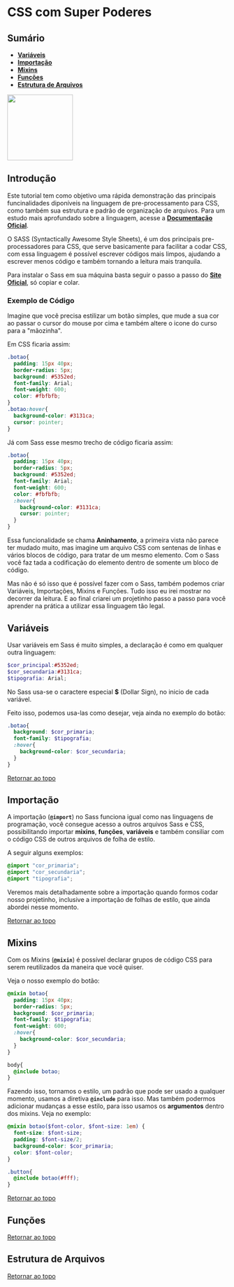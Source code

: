 # **CSS com Super Poderes**

<a name="topo"></a>

## **Sumário**
 - [**Variáveis**](#variaveis)
 - [**Importação**](importacao)
 - [**Mixins**](mixins)
 - [**Funções**](funcoes)
 - [**Estrutura de Arquivos**](estrutura)

<img aling-itens="center" height="150px" src="https://cdn.jsdelivr.net/gh/devicons/devicon/icons/sass/sass-original.svg" />

## **Introdução**
Este tutorial tem como objetivo uma rápida demonstração das principais funcinalidades diponíveis na linguagem de pre-processamento para CSS, como também sua estrutura e padrão de organização de arquivos. Para um estudo mais aprofundado sobre a linguagem, acesse a **[Documentação Oficial](https://sass-lang.com/guide)**.

O SASS (Syntactically Awesome Style Sheets), é um dos principais pre-processadores para CSS, que serve basicamente para facilitar a codar CSS, com essa linguagem é possível escrever códigos mais limpos, ajudando a escrever menos código e também tornando a leitura mais tranquila.

Para instalar o Sass em sua máquina basta seguir o passo a passo do [**Site Oficial**](https://sass-lang.com/install), só copiar e colar.

### **Exemplo de Código**

Imagine que você precisa estilizar um botão simples, que mude a sua cor ao passar o cursor do mouse por cima e também altere o icone do curso para a "mãozinha". 

Em CSS ficaria assim:

```scss
.botao{
  padding: 15px 40px;
  border-radius: 5px;
  background: #5352ed;
  font-family: Arial;
  font-weight: 600;
  color: #fbfbfb;
}
.botao:hover{
  background-color: #3131ca;
  cursor: pointer;
}
```

Já com Sass esse mesmo trecho de código ficaria assim:

```scss
.botao{
  padding: 15px 40px;
  border-radius: 5px;
  background: #5352ed;
  font-family: Arial;
  font-weight: 600;
  color: #fbfbfb;
  :hover{
    background-color: #3131ca;
    cursor: pointer;
  }
}
```

Essa funcionalidade se chama **Aninhamento**, a primeira vista não parece ter mudado muito, mas imagine um arquivo CSS com sentenas de linhas e vários blocos de código, para tratar de um mesmo elemento. Com o Sass você faz tada a codificação do elemento dentro de somente um bloco de código.

Mas não é só isso que é possível fazer com o Sass, também podemos criar Variáveis, Importações, Mixins e Funções. Tudo isso eu irei mostrar no decorrer da leitura. E ao final criarei um projetinho passo a passo para você aprender na prática a utilizar essa linguagem tão legal.

<a id="variaveis"></a>

## Variáveis

Usar variáveis em Sass é muito simples, a declaração é como em qualquer outra linguagem:

```scss
$cor_principal:#5352ed;
$cor_secundaria:#3131ca;
$tipografia: Arial;
```
No Sass usa-se o caractere especial **$** (Dollar Sign), no inicio de cada variável.

Feito isso, podemos usa-las como desejar, veja ainda no exemplo do botão:

```scss
.botao{
  background: $cor_primaria;
  font-family: $tipografia;
  :hover{
    background-color: $cor_secundaria;
  }
}
```
[Retornar ao topo](#topo)

<a id="importacao"></a>

## **Importação**

A importação (**```@import```**) no Sass funciona igual como nas linguagens de programação, você consegue acesso a outros arquivos Sass e CSS, possibilitando importar **mixins**, **funções**, **variáveis** e também consiliar com o código CSS de outros arquivos de folha de estilo.

A seguir alguns exemplos:
```scss
@import "cor_primaria";
@import "cor_secundaria";
@import "tipografia";
```
Veremos mais detalhadamente sobre a importação quando formos codar nosso projetinho, inclusive a importação de folhas de estilo, que ainda abordei nesse momento.

[Retornar ao topo](#topo)

<a id="mixins"></a>

## **Mixins**

Com os Mixins (**```@mixin```**) é possível declarar grupos de código CSS para serem reutilizados da maneira que você quiser.

Veja o nosso exemplo do botão:

```scss
@mixin botao{
  padding: 15px 40px;
  border-radius: 5px;
  background: $cor_primaria;
  font-family: $tipografia;
  font-weight: 600;
  :hover{
    background-color: $cor_secundaria;
  }
}

body{
  @include botao;
}
```
Fazendo isso, tornamos o estilo, um padrão que pode ser usado a qualquer momento, usamos a diretiva **```@include```** para isso. Mas também podermos adicionar mudanças a esse estilo, para isso usamos os **argumentos** dentro dos mixins. Veja no exemplo:

```scss
@mixin botao($font-color, $font-size: 1em) {
  font-size: $font-size;
  padding: $font-size/2;
  background-color: $cor_primaria;
  color: $font-color;
}

.button{
  @include botao(#fff);
}
```


[Retornar ao topo](#topo)

<a id="funcoes"></a>

## **Funções**

[Retornar ao topo](#topo)

<a id="estrutura"></a>

## **Estrutura de Arquivos**

[Retornar ao topo](#topo)